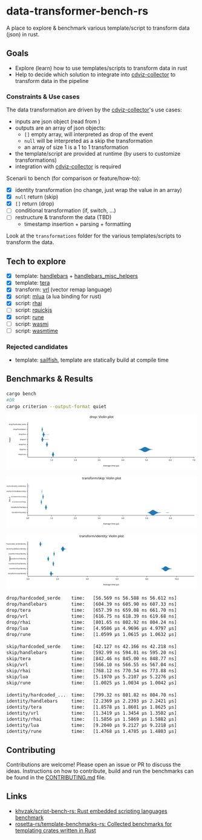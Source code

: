 # data-transformer-bench-rs

A place to explore & benchmark various template/script to transform data (json) in rust.

## Goals

- Explore (learn) how to use templates/scripts to transform data in rust
- Help to decide which solution to integrate into [cdviz-collector] to transform data in the pipeline

### Constraints & Use cases

The data transformation are driven by the [cdviz-collector]'s use cases:

- inputs are json object (read from )
- outputs are an array of json objects:
  - `[]` empty array, will interpreted as drop of the event
  - `null` will be interpreted as a skip the transformation
  - an array of size 1 is a 1 to 1 transformation
- the template/script are provided at runtime (by users to customize transformations)
- integration with [cdviz-collector] is required

Scenarii to bench (for comparison or feature/how-to):

- [x] identity transformation (no change, just wrap the value in an array)
- [x] `null` return (skip)
- [x] `[]` return (drop)
- [ ] conditional transformation (if, switch, ...)
- [ ] restructure & transform the data (TBD)
  - timestamp insertion + parsing + formatting

Look at the `transformations` folder for the various templates/scripts to transform the data.

## Tech to explore

- [x] template: [handlebars](https://crates.io/crates/handlebars) + [handlebars_misc_helpers](https://crates.io/crates/handlebars_misc_helpers)
- [x] template: [tera](https://crates.io/crates/tera)
- [x] transform: [vrl](https://crates.io/crates/vrl) (vector remap language)
- [x] script: [mlua](https://crates.io/crates/mlua) (a lua binding for rust)
- [x] script: [rhai](https://crates.io/crates/rhai)
- [ ] script: [rquickjs](https://crates.io/crates/rquickjs)
- [x] script: [rune](https://crates.io/crates/rune)
- [ ] script: [wasmi](https://crates.io/crates/wasmi)
- [ ] script: [wasmtime](https://crates.io/crates/wasmtime)

### Rejected candidates

- template: [sailfish](https://rust-sailfish.github.io/sailfish/), template are statically build at compile time

## Benchmarks & Results

```bash
cargo bench
#OR
cargo criterion --output-format quiet
```

![drop](docs/images/violin_drop.svg)

![skip](docs/images/violin_skip.svg)

![identity](docs/images/violin_identity.svg)

```text
drop/hardcoded_serde    time:   [56.569 ns 56.588 ns 56.612 ns]
drop/handlebars         time:   [604.39 ns 605.90 ns 607.33 ns]
drop/tera               time:   [657.39 ns 659.08 ns 661.70 ns]
drop/vrl                time:   [616.75 ns 618.39 ns 619.68 ns]
drop/rhai               time:   [801.65 ns 802.92 ns 804.24 ns]
drop/lua                time:   [4.9586 µs 4.9696 µs 4.9797 µs]
drop/rune               time:   [1.0599 µs 1.0615 µs 1.0632 µs]

skip/hardcoded_serde    time:   [42.127 ns 42.166 ns 42.218 ns]
skip/handlebars         time:   [592.99 ns 594.01 ns 595.20 ns]
skip/tera               time:   [842.46 ns 845.00 ns 848.77 ns]
skip/vrl                time:   [566.10 ns 566.55 ns 567.04 ns]
skip/rhai               time:   [768.12 ns 770.54 ns 773.88 ns]
skip/lua                time:   [5.1970 µs 5.2107 µs 5.2276 µs]
skip/rune               time:   [1.0025 µs 1.0034 µs 1.0042 µs]

identity/hardcoded_...  time:   [799.32 ns 801.82 ns 804.70 ns]
identity/handlebars     time:   [2.2369 µs 2.2393 µs 2.2421 µs]
identity/tera           time:   [1.8578 µs 1.8601 µs 1.8625 µs]
identity/vrl            time:   [1.3419 µs 1.3454 µs 1.3502 µs]
identity/rhai           time:   [1.5856 µs 1.5869 µs 1.5882 µs]
identity/lua            time:   [9.2040 µs 9.2127 µs 9.2218 µs]
identity/rune           time:   [1.4768 µs 1.4785 µs 1.4803 µs]
```

## Contributing

Contributions are welcome! Please open an issue or PR to discuss the ideas.
Instructions on how to contribute, build and run the benchmarks can be found in the [CONTRIBUTING.md](CONTRIBUTING.md) file.

## Links

- [khvzak/script-bench-rs: Rust embedded scripting languages benchmark](https://github.com/khvzak/script-bench-rs)
- [rosetta-rs/template-benchmarks-rs: Collected benchmarks for templating crates written in Rust](https://github.com/rosetta-rs/template-benchmarks-rs)

[cdviz-collector]: https://github.com/cdviz-dev/cdviz-collector
